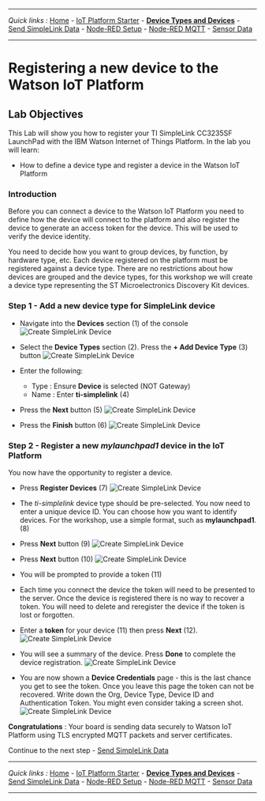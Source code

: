 ***
*Quick links :*
[Home](/README.md) - [IoT Platform Starter](CREATEIOTP.md) - [**Device Types and Devices**](SIMPLELINKDEVICE.md) - [Send SimpleLink Data](SENDCC3235.md) - [Node-RED Setup](NODERED.md) - [Node-RED MQTT](MQTTCONFIG.md) - [Sensor Data](SIMPLELINKIOTDATA.md)
***

# Registering a new device to the Watson IoT Platform

## Lab Objectives

This Lab will show you how to register your TI SimpleLink CC3235SF LaunchPad with the IBM Watson Internet of Things Platform.  In the lab you will learn:

- How to define a device type and register a device in the Watson IoT Platform

### Introduction

Before you can connect a device to the Watson IoT Platform you need to define how the device will connect to the platform and also register the device to generate an access token for the device.  This will be used to verify the device identity.

You need to decide how you want to group devices, by function, by hardware type, etc.  Each device registered on the platform must be registered against a device type.  There are no restrictions about how devices are grouped and the device types, for this workshop we will create a device type representing the ST Microelectronics Discovery Kit devices.

### Step 1 - Add a new device type for SimpleLink device

- Navigate into the **Devices** section (1) of the console
![Create SimpleLink Device](/screenshots/IoTP-Devices.png)

- Select the **Device Types** section (2).  Press the **+ Add Device Type** (3) button
![Create SimpleLink Device](/screenshots/IoTP-DeviceType.png)

- Enter the following:
  - Type : Ensure **Device** is selected (NOT Gateway)
  - Name : Enter **ti-simplelink** (4)
- Press the **Next** button (5)
![Create SimpleLink Device](/screenshots/IoTP-DeviceType-Create.png)

- Press the **Finish** button (6)
![Create SimpleLink Device](/screenshots/IoTP-DeviceType-Done.png)

### Step 2 - Register a new *mylaunchpad1* device in the IoT Platform

You now have the opportunity to register a device.
- Press **Register Devices** (7)
![Create SimpleLink Device](/screenshots/IoTP-DeviceRegister.png)

- The *ti-simplelink* device type should be pre-selected.  You now need to enter a unique device ID.  You can choose how you want to identify devices.  For the workshop, use a simple format, such as **mylaunchpad1**. (8)
- Press **Next** button (9)
![Create SimpleLink Device](/screenshots/IoTP-DeviceName.png)

- Press **Next** button (10)
![Create SimpleLink Device](/screenshots/IoTP-DeviceInfo.png)
- You will be prompted to provide a token (11)

- Each time you connect the device the token will need to be presented to the server. Once the device is registered there is no way to recover a token. You will need to delete and reregister the device if the token is lost or forgotten.

- Enter a **token** for your device (11) then press **Next** (12).
![Create SimpleLink Device](/screenshots/IoTP-DeviceToken.png)

- You will see a summary of the device.  Press **Done** to complete the device registration.
![Create SimpleLink Device](/screenshots/IoTP-DeviceSummary.png)

- You are now shown a **Device Credentials** page - this is the last chance you get to see the token.  Once you leave this page the token can not be recovered. Write down the Org, Device Type, Device ID and Authentication Token. You might even consider taking a screen shot.
![Create SimpleLink Device](/screenshots/IoTP-DeviceCreds.png)

**Congratulations** : Your board is sending data securely to Watson IoT Platform using TLS encrypted MQTT packets and server certificates.

Continue to the next step - [Send SimpleLink Data](SENDCC3235.md)
***
*Quick links :*
[Home](/README.md) - [IoT Platform Starter](CREATEIOTP.md) - [**Device Types and Devices**](SIMPLELINKDEVICE.md) - [Send SimpleLink Data](SENDCC3235.md) - [Node-RED Setup](NODERED.md) - [Node-RED MQTT](MQTTCONFIG.md) - [Sensor Data](SIMPLELINKIOTDATA.md)
***
